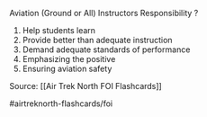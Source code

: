 Aviation (Ground or All) Instructors Responsibility
?
1. Help students learn
2. Provide better than adequate instruction
3. Demand adequate standards of performance
4. Emphasizing the positive
5. Ensuring aviation safety


Source: [[Air Trek North FOI Flashcards]]

#airtreknorth-flashcards/foi
